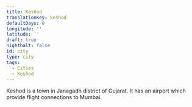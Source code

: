 ```yaml
---
title: Keshod
translationKey: keshod
defaultDays: 0
longitude: ''
latitude: ''
draft: true
nighthalt: false
id: city
type: city
tags:
  - Cities
  - Keshod
---
```

Keshod is a town in Janagadh district of Gujarat. It has an airport which provide flight connections to Mumbai.